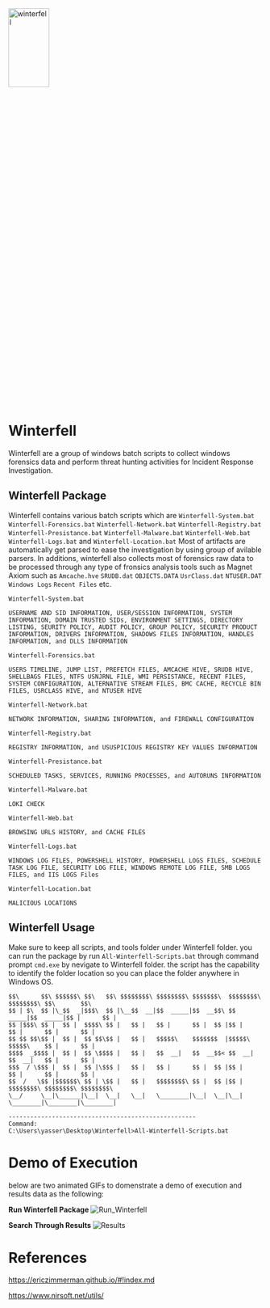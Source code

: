 <img src="https://github.com/yasser-alghamdi/winterfell/blob/master/winterfell_logo.jpg" title="winterfell" height="20%" width="40%">

# Winterfell
Winterfell are a group of windows batch scripts to collect windows forensics data and perform threat hunting activities for Incident Response Investigation.

## Winterfell Package
Winterfell contains various batch scripts which are `Winterfell-System.bat` `Winterfell-Forensics.bat` `Winterfell-Network.bat` `Winterfell-Registry.bat` `Winterfell-Presistance.bat` `Winterfell-Malware.bat` `Winterfell-Web.bat` `Winterfell-Logs.bat` and `Winterfell-Location.bat`
Most of artifacts are automatically get parsed to ease the investigation by using group of avilable parsers. In additions, winterfell also collects most of forensics raw data to be processed through any type of fronsics analysis tools such as Magnet Axiom such as `Amcache.hve` `SRUDB.dat` `OBJECTS.DATA` `UsrClass.dat` `NTUSER.DAT` `Windows Logs` `Recent Files` etc.

```
Winterfell-System.bat

USERNAME AND SID INFORMATION, USER/SESSION INFORMATION, SYSTEM INFORMATION, DOMAIN TRUSTED SIDs, ENVIRONMENT SETTINGS, DIRECTORY LISTING, SEURITY POLICY, AUDIT POLICY, GROUP POLICY, SECURITY PRODUCT INFORMATION, DRIVERS INFORMATION, SHADOWS FILES INFORMATION, HANDLES INFORMATION, and DLLS INFORMATION 
```

```
Winterfell-Forensics.bat

USERS TIMELINE, JUMP LIST, PREFETCH FILES, AMCACHE HIVE, SRUDB HIVE, SHELLBAGS FILES, NTFS USNJRNL FILE, WMI PERSISTANCE, RECENT FILES, SYSTEM CONFIGURATION, ALTERNATIVE STREAM FILES, BMC CACHE, RECYCLE BIN FILES, USRCLASS HIVE, and NTUSER HIVE 
```

```
Winterfell-Network.bat

NETWORK INFORMATION, SHARING INFORMATION, and FIREWALL CONFIGURATION
```

```
Winterfell-Registry.bat

REGISTRY INFORMATION, and USUSPICIOUS REGISTRY KEY VALUES INFORMATION
```

```
Winterfell-Presistance.bat

SCHEDULED TASKS, SERVICES, RUNNING PROCESSES, and AUTORUNS INFORMATION
```

```
Winterfell-Malware.bat

LOKI CHECK 
```

```
Winterfell-Web.bat

BROWSING URLS HISTORY, and CACHE FILES 
```

```
Winterfell-Logs.bat

WINDOWS LOG FILES, POWERSHELL HISTORY, POWERSHELL LOGS FILES, SCHEDULE TASK LOG FILE, SECURITY LOG FILE, WINDOWS REMOTE LOG FILE, SMB LOGS FILES, and IIS LOGS Files 
```

```
Winterfell-Location.bat

MALICIOUS LOCATIONS
```

## Winterfell Usage
Make sure to keep all scripts, and tools folder under Winterfell folder. you can run the package by run `All-Winterfell-Scripts.bat` through command prompt `cmd.exe` by nevigate to Winterfell folder. the script has the capability to identify the folder location so you can place the folder anywhere in Windows OS.

```
$$\      $$\ $$$$$$\ $$\   $$\ $$$$$$$$\ $$$$$$$$\ $$$$$$$\  $$$$$$$$\ $$$$$$$$\ $$\       $$\
$$ | $\  $$ |\_$$  _|$$$\  $$ |\__$$  __|$$  _____|$$  __$$\ $$  _____|$$  _____|$$ |      $$ |
$$ |$$$\ $$ |  $$ |  $$$$\ $$ |   $$ |   $$ |      $$ |  $$ |$$ |      $$ |      $$ |      $$ |
$$ $$ $$\$$ |  $$ |  $$ $$\$$ |   $$ |   $$$$$\    $$$$$$$  |$$$$$\    $$$$$\    $$ |      $$ |
$$$$  _$$$$ |  $$ |  $$ \$$$$ |   $$ |   $$  __|   $$  __$$< $$  __|   $$  __|   $$ |      $$ |
$$$  / \$$$ |  $$ |  $$ |\$$$ |   $$ |   $$ |      $$ |  $$ |$$ |      $$ |      $$ |      $$ |
$$  /   \$$ |$$$$$$\ $$ | \$$ |   $$ |   $$$$$$$$\ $$ |  $$ |$$ |      $$$$$$$$\ $$$$$$$$\ $$$$$$$$\
\__/     \__|\______|\__|  \__|   \__|   \________|\__|  \__|\__|      \________|\________|\________|

----------------------------------------------------
Command:
C:\Users\yasser\Desktop\Winterfell>All-Winterfell-Scripts.bat
```

# Demo of Execution
below are two animated GIFs to domenstrate a demo of execution and results data as the following:

**Run Winterfell Package**
![Run_Winterfell](https://github.com/yasser-alghamdi/winterfell/blob/master/winterfell.gif?raw=true)

**Search Through Results**
![Results](https://github.com/yasser-alghamdi/winterfell/blob/master/results.gif?raw=true)

# References

https://ericzimmerman.github.io/#!index.md

https://www.nirsoft.net/utils/

